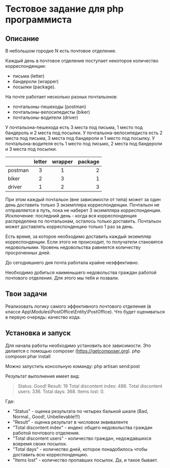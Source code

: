 # Тестовое задание для php программиста

## Описание
В небольшом городке N есть почтовое отделение.

Каждый день в почтовое отделение поступает некоторое количество корреспонденции:
* письма (letter)
* бандероли (wrapper)
* посылки (package).

На почте работает несколько разных почтальонов:
* почтальоны-пешеходы (postman)
* почтальоны-велосипедисты (biker)
* почтальоны-водители (driver)

У почтальона-пешехода есть 3 места под письма, 1 место под бандероль и 2 места под посылки.
У почтальона-велосипедиста есть 2 места под письма, 3 места под бандероли и 1 место под посылку.
У почтальона-водителя есть 1 место под письмо, 2 места под бандероли и 3 места под посылки.

|           |  letter  |  wrapper  |  package  |
|-----------|:--------:|:---------:|----------:|
|  postman  |     3    |     1     |     2     |
|  biker    |     2    |     3     |     1     |
|  driver   |     1    |     2     |     3     |

При этом каждый почтальон (вне зависимости от типа) может за один день доставить только 3 экземпляра корреспонденции.
Почтальон не отправляется в путь, пока не наберет 3 экземпляра корреспонденции. Исключение: последний день - когда вся корреспонденция распределена
по почтальонам, осталось только доставить. Почтальон может доставлять корреспонденцию только 1 раз за день.

Есть время, за которое необходимо доставить каждый экземпляр корреспонденции. Если этого не происходит, то получатели становятся недовольными.
Уровень недовольства равняется количеству просроченных дней.

До сегодняшнего дня почта работала крайне неэффективно.

Необходимо добиться наименьшего недовольства граждан работой почтового отделения. Для этого мы тебя и позвали.

## Твои задачи
Реализовать логику самого эффективного почтового отделения (в классе App\Modules\PostOffice\Entity\PostOffice).
Что будет оцениваться в первую очередь: качество кода.


## Установка и запуск
Для начала работы необходимо установить все зависимости.
Это делается с помощью composer (https://getcomposer.org).
php composer.phar install

Можно запустить консольную команду:
php artisan send:post

Результат выполнения имеет вид:
>Status: Good!
>Result: 19
>Total discontent index: 486.
>Total discontent users: 336.
>Total days: 368.
>Items lost: 0.

Где:
* "Status" - оценка результата по четырех бальной шкале (Bad, Normal., Good!, Unbelievable!!!)
* "Result" - оценка результат в числовом эквиваленте
* "Total discontent index" - индекс общего недовольства граждан работой почтового отделения.
* "Total discontent users" - количество граждан, недождавшихся вовремя своих посылок.
* "Total days" - количество дней, которое понадобилось чтобы доставить всю корреспонденцию.
* "Items lost" - количество пропавших посылок. Да, и такое бывает.
